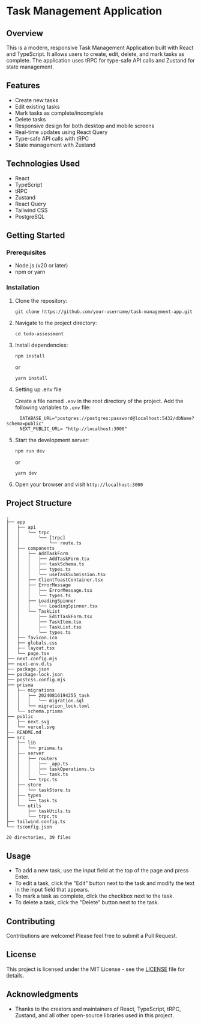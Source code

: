 # Task Management Application

## Overview
This is a modern, responsive Task Management Application built with React and TypeScript. It allows users to create, edit, delete, and mark tasks as complete. The application uses tRPC for type-safe API calls and Zustand for state management.

## Features

- Create new tasks
- Edit existing tasks
- Mark tasks as complete/incomplete
- Delete tasks
- Responsive design for both desktop and mobile screens
- Real-time updates using React Query
- Type-safe API calls with tRPC
- State management with Zustand

## Technologies Used

- React
- TypeScript
- tRPC
- Zustand
- React Query
- Tailwind CSS
- PostgreSQL

## Getting Started

### Prerequisites

- Node.js (v20 or later)
- npm or yarn

### Installation

1. Clone the repository:

   ```
   git clone https://github.com/your-username/task-management-app.git
   ```

2. Navigate to the project directory:

   ```
   cd todo-assessment
   ```

3. Install dependencies:

   ```
   npm install
   ```

   or

   ```
   yarn install
   ```

4. Setting up .env file

   Create a file named `.env` in the root directory of the project.
   Add the following variables to `.env` file:

```
     DATABASE_URL="postgres://postgres:password@localhost:5432/dbName?schema=public"
     NEXT_PUBLIC_URL= "http://localhost:3000"
```

5. Start the development server:

   ```
   npm run dev
   ```

   or

   ```
   yarn dev
   ```

6. Open your browser and visit `http://localhost:3000`

## Project Structure

```
.
├── app
│   ├── api
│   │   └── trpc
│   │       └── [trpc]
│   │           └── route.ts
│   ├── components
│   │   ├── AddTaskForm
│   │   │   ├── AddTaskForm.tsx
│   │   │   ├── taskSchema.ts
│   │   │   ├── types.ts
│   │   │   └── useTaskSubmission.tsx
│   │   ├── ClientToastContainer.tsx
│   │   ├── ErrorMessage
│   │   │   ├── ErrorMessage.tsx
│   │   │   └── types.ts
│   │   ├── LoadingSpinner
│   │   │   └── LoadingSpinner.tsx
│   │   └── TaskList
│   │       ├── EditTaskForm.tsx
│   │       ├── TaskItem.tsx
│   │       ├── TaskList.tsx
│   │       └── types.ts
│   ├── favicon.ico
│   ├── globals.css
│   ├── layout.tsx
│   └── page.tsx
├── next.config.mjs
├── next-env.d.ts
├── package.json
├── package-lock.json
├── postcss.config.mjs
├── prisma
│   ├── migrations
│   │   ├── 20240816194255_task
│   │   │   └── migration.sql
│   │   └── migration_lock.toml
│   └── schema.prisma
├── public
│   ├── next.svg
│   └── vercel.svg
├── README.md
├── src
│   ├── lib
│   │   └── prisma.ts
│   ├── server
│   │   ├── routers
│   │   │   ├── _app.ts
│   │   │   ├── taskOperations.ts
│   │   │   └── task.ts
│   │   └── trpc.ts
│   ├── store
│   │   └── taskStore.ts
│   ├── types
│   │   └── task.ts
│   └── utils
│       ├── taskUtils.ts
│       └── trpc.ts
├── tailwind.config.ts
└── tsconfig.json

20 directories, 39 files

```

## Usage

- To add a new task, use the input field at the top of the page and press Enter.
- To edit a task, click the "Edit" button next to the task and modify the text in the input field that appears.
- To mark a task as complete, click the checkbox next to the task.
- To delete a task, click the "Delete" button next to the task.

## Contributing

Contributions are welcome! Please feel free to submit a Pull Request.

## License

This project is licensed under the MIT License - see the [LICENSE](LICENSE) file for details.

## Acknowledgments

- Thanks to the creators and maintainers of React, TypeScript, tRPC, Zustand, and all other open-source libraries used in this project.
